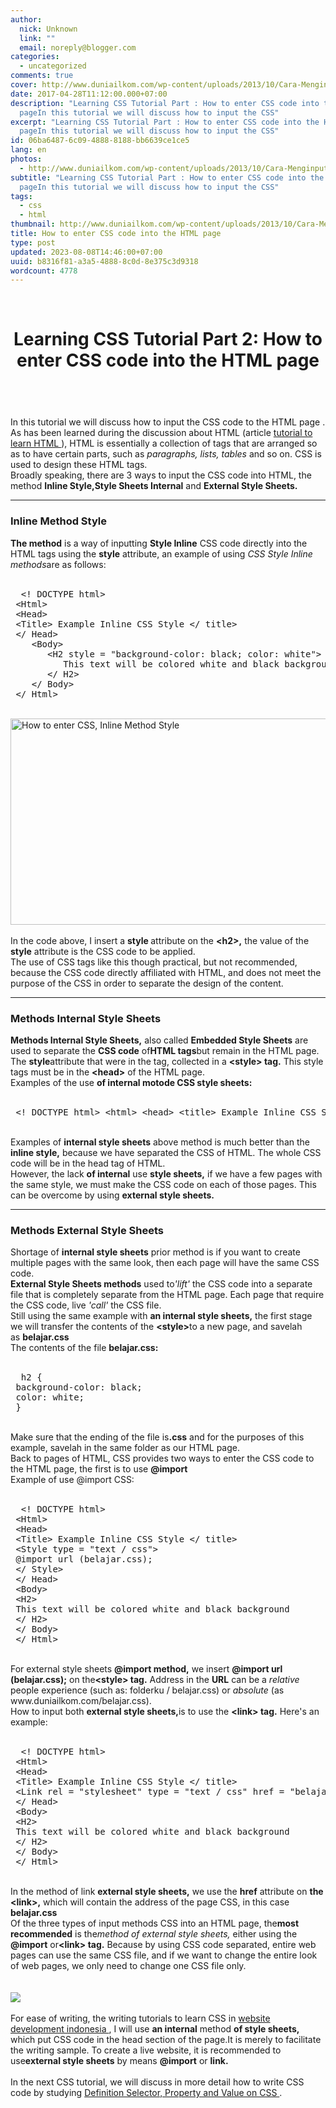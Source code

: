 ```yaml
---
author:
  nick: Unknown
  link: ""
  email: noreply@blogger.com
categories:
  - uncategorized
comments: true
cover: http://www.duniailkom.com/wp-content/uploads/2013/10/Cara-Menginput-CSS-Metode-Inline-Style.png
date: 2017-04-28T11:12:00.000+07:00
description: "Learning CSS Tutorial Part : How to enter CSS code into the HTML
  pageIn this tutorial we will discuss how to input the CSS"
excerpt: "Learning CSS Tutorial Part : How to enter CSS code into the HTML
  pageIn this tutorial we will discuss how to input the CSS"
id: 06ba6487-6c09-4888-8188-bb6639ce1ce5
lang: en
photos:
  - http://www.duniailkom.com/wp-content/uploads/2013/10/Cara-Menginput-CSS-Metode-Inline-Style.png
subtitle: "Learning CSS Tutorial Part : How to enter CSS code into the HTML
  pageIn this tutorial we will discuss how to input the CSS"
tags:
  - css
  - html
thumbnail: http://www.duniailkom.com/wp-content/uploads/2013/10/Cara-Menginput-CSS-Metode-Inline-Style.png
title: How to enter CSS code into the HTML page
type: post
updated: 2023-08-08T14:46:00+07:00
uuid: b8316f81-a3a5-4888-8c0d-8e375c3d9318
wordcount: 4778
---
```


<div dir="ltr" style="text-align: left;" trbidi="on"><br><header>    <h1>        Learning CSS Tutorial Part 2: How to enter CSS code into the HTML page</h1></header><br><div><div>In this tutorial we will discuss how to input the CSS code to the             HTML page .         <br>As has been learned during the discussion about HTML (article             <a href="http://www.webmanajemen.com/search/?q=Tutorial%20to%20learn%20html" target="_blank" rel="noopener noreferer nofollow">                tutorial to learn HTML             </a>            ), HTML is essentially a collection of tags that are arranged so as to have certain parts, such as&nbsp;<em>paragraphs,</em> <em>lists,</em>            <em>tables</em> and so on. CSS is used to design these HTML tags.         <br>Broadly speaking, there are 3 ways to input the CSS code into HTML, the method <strong>Inline Style,</strong><strong>Style Sheets Internal</strong> and            <strong>External Style Sheets.</strong>        <br><hr><h3>            Inline Method Style         </h3><strong>The method</strong>            is a way of inputting <strong>Style Inline</strong> CSS code             directly into the HTML tags using the <strong>style</strong>            attribute, an example of using <em>CSS Style Inline methods</em>are             as follows:         <br><br><pre>  &lt;! DOCTYPE html&gt;<br> &lt;Html&gt;<br> &lt;Head&gt;<br> &lt;Title&gt; Example Inline CSS Style &lt;/ title&gt;<br> &lt;/ Head&gt;<br>    &lt;Body&gt;<br>       &lt;H2 style = "background-color: black; color: white"&gt;<br>          This text will be colored white and black background<br>       &lt;/ H2&gt;<br>    &lt;/ Body&gt;<br> &lt;/ Html&gt; </pre><br><a href="http://www.duniailkom.com/wp-content/uploads/2013/10/Cara-Menginput-CSS-Metode-Inline-Style.png" rel="noopener noreferer nofollow">                <img alt="How to enter CSS, Inline Method Style" src="http://www.duniailkom.com/wp-content/uploads/2013/10/Cara-Menginput-CSS-Metode-Inline-Style.png" height="330" width="649">            </a>        <br><br>In the code above, I insert a <strong>style&nbsp;</strong>attribute on the <strong>&lt;h2&gt;,</strong> the value of the            <strong>style</strong> attribute is the CSS code to be applied.         <br>The use of CSS tags like this though practical, but not             recommended, because the CSS code directly affiliated with HTML,             and does not meet the purpose of the CSS in order to separate the             design of the content.         <br><hr><h3>            Methods Internal Style Sheets         </h3><strong>Methods Internal Style Sheets,</strong>            also called <strong>Embedded Style Sheets</strong> are used to separate the <strong>CSS code</strong> of<strong>HTML tags</strong>but remain in the HTML page. The            <strong>style</strong>attribute that were in the tag, collected in             a <strong>&lt;style&gt; tag.</strong> This style tags must be in             the <strong>&lt;head&gt;</strong> of the HTML page.         <br>Examples of the use            <strong>of internal motode CSS style sheets:</strong>        <br><strong><br></strong><pre> &lt;! DOCTYPE html&gt; &lt;html&gt; &lt;head&gt; &lt;title&gt; Example Inline CSS Style &lt;/ title&gt; &lt;style type = "text / css"&gt; h2 {background-color: black;  color: white;  } &lt;/ Style&gt; &lt;/ head&gt; &lt;body&gt; &lt;h2&gt; This text will be colored white and black background &lt;/ h2&gt; &lt;/ body&gt; &lt;/ html&gt; </pre><br>Examples of <strong>internal style sheets</strong> above method is             much better than the <strong>inline style,</strong> because we have             separated the CSS of HTML. The whole CSS code will be in the head             tag of HTML.         <br>However, the lack <strong>of internal</strong> use            <strong>style sheets,</strong> if we have a few pages with the same             style, we must make the CSS code on each of those pages. This can             be overcome by using <strong>external style sheets.</strong>        <br><hr><h3>            Methods External Style Sheets         </h3>Shortage of <strong>internal style sheets</strong> prior method is             if you want to create multiple pages with the same look, then each             page will have the same CSS code.         <br><strong>External Style Sheets methods</strong>            used to<em>'lift'</em> the CSS code into a separate file that is             completely separate from the HTML page. Each page that require the             CSS code, live <em>'call'</em> the CSS file.         <br>Still using the same example with            <strong>an internal style sheets,</strong> the first stage we will             transfer the contents of the <strong>&lt;style&gt;</strong>to a new             page, and savelah as&nbsp;<strong>belajar.css</strong>        <br>The contents of the file <strong>belajar.css:</strong>        <br><strong><br></strong><pre>  h2 {<br> background-color: black;<br> color: white;<br> } </pre><br>Make sure that the ending of the file is<strong>.css</strong> and             for the purposes of this example, savelah in the same folder as our             HTML page.         <br>Back to pages of HTML, CSS provides two ways to enter the CSS code to             the HTML page, the first is to use <strong>@import</strong>        <br>Example of use @import CSS:         <br><br><pre>  &lt;! DOCTYPE html&gt;<br> &lt;Html&gt;<br> &lt;Head&gt;<br> &lt;Title&gt; Example Inline CSS Style &lt;/ title&gt;<br> &lt;Style type = "text / css"&gt;<br> @import url (belajar.css);<br> &lt;/ Style&gt;<br> &lt;/ Head&gt;<br> &lt;Body&gt;<br> &lt;H2&gt;<br> This text will be colored white and black background<br> &lt;/ H2&gt;<br> &lt;/ Body&gt;<br> &lt;/ Html&gt; </pre><br>For external style sheets <strong>@import method,</strong> we insert <strong>@import url (belajar.css);</strong> on the<strong>&lt;style&gt; tag.</strong> Address in the            <strong>URL</strong> can be a <em>relative</em> people experience             (such as: folderku / belajar.css) or <em>absolute</em> (as             www.duniailkom.com/belajar.css).         <br>How to input both <strong>external style sheets,</strong>is to use             the <strong>&lt;link&gt; tag.</strong> Here's an example:         <br><br><pre>  &lt;! DOCTYPE html&gt;<br> &lt;Html&gt;<br> &lt;Head&gt;<br> &lt;Title&gt; Example Inline CSS Style &lt;/ title&gt;<br> &lt;Link rel = "stylesheet" type = "text / css" href = "belajar.css"&gt;<br> &lt;/ Head&gt;<br> &lt;Body&gt;<br> &lt;H2&gt;<br> This text will be colored white and black background<br> &lt;/ H2&gt;<br> &lt;/ Body&gt;<br> &lt;/ Html&gt; </pre><br>In the method of link <strong>external style sheets,</strong> we use the <strong>href</strong> attribute on            <strong>the &lt;link&gt;,</strong> which will contain the address             of the page CSS, in this case <strong>belajar.css</strong>        <br>Of the three types of input methods CSS into an HTML page, the<strong>most recommended</strong> is the<em>method of external style sheets,</em> either using the            <strong>@import</strong> or<strong>&lt;link&gt; tag.</strong>            Because by using CSS code separated, entire web pages can use the             same CSS file, and if we want to change the entire look of web             pages, we only need to change one CSS file only.         <br><br><div id="stb-container-7582"><br><aside>                <img src="http://www.duniailkom.com/wp-content/plugins/wp-special-textboxes/images/info-b.png">            </aside>            <br><div id="stb-box-7582">For ease of writing, the writing tutorials to learn CSS in                 <a href="http://www.webmanajemen.com/" rel="noopener noreferer nofollow">                    website development indonesia                 </a>, I will use <strong>an internal</strong> method                <strong>of style sheets,</strong> which put CSS code in the                 head section of the page.It is merely to facilitate the writing sample. To create a live website, it is recommended to use<strong>external style sheets</strong> by means                <strong>@import</strong> or <strong>link.</strong>            <br><strong><br></strong></div></div>In the next CSS tutorial, we will discuss in more detail how to             write CSS code by studying             <a href="http://www.webmanajemen.com/search/?q=Definition%20Selector,%20Property%20and%20Value%20on%20CSS" target="_blank" title="Edit &quot;Learning CSS Tutorial Part 3: Understanding Selector, Property and Value on CSS&quot;" rel="noopener noreferer nofollow">                Definition Selector, Property and Value on CSS             </a>            .         </div></div></div>